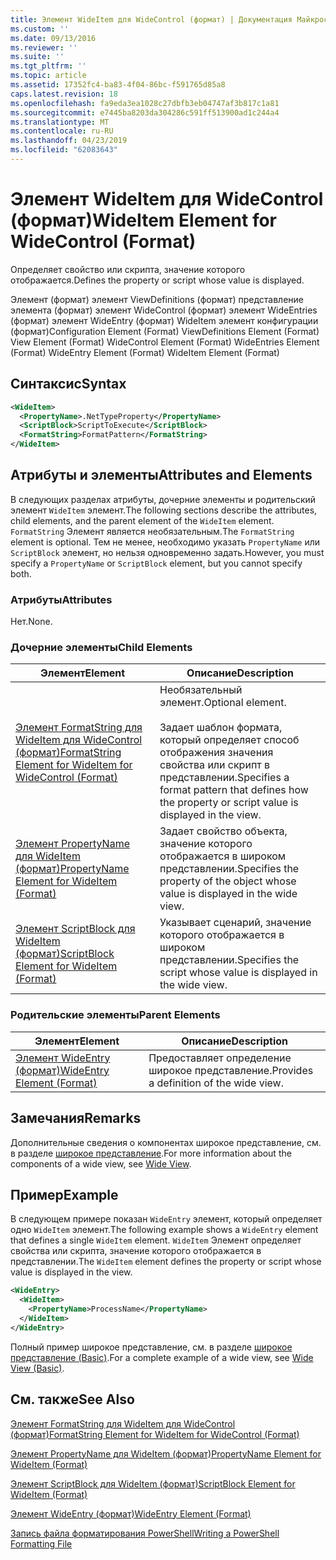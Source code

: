 ```yaml
---
title: Элемент WideItem для WideControl (формат) | Документация Майкрософт
ms.custom: ''
ms.date: 09/13/2016
ms.reviewer: ''
ms.suite: ''
ms.tgt_pltfrm: ''
ms.topic: article
ms.assetid: 17352fc4-ba83-4f04-86bc-f591765d85a8
caps.latest.revision: 18
ms.openlocfilehash: fa9eda3ea1028c27dbfb3eb04747af3b817c1a81
ms.sourcegitcommit: e7445ba8203da304286c591ff513900ad1c244a4
ms.translationtype: MT
ms.contentlocale: ru-RU
ms.lasthandoff: 04/23/2019
ms.locfileid: "62083643"
---
```

# <a name="wideitem-element-for-widecontrol-format"></a><span data-ttu-id="e483a-102">Элемент WideItem для WideControl (формат)</span><span class="sxs-lookup"><span data-stu-id="e483a-102">WideItem Element for WideControl (Format)</span></span>

<span data-ttu-id="e483a-103">Определяет свойство или скрипта, значение которого отображается.</span><span class="sxs-lookup"><span data-stu-id="e483a-103">Defines the property or script whose value is displayed.</span></span>

<span data-ttu-id="e483a-104">Элемент (формат) элемент ViewDefinitions (формат) представление элемента (формат) элемент WideControl (формат) элемент WideEntries (формат) элемент WideEntry (формат) WideItem элемент конфигурации (формат)</span><span class="sxs-lookup"><span data-stu-id="e483a-104">Configuration Element (Format) ViewDefinitions Element (Format) View Element (Format) WideControl Element (Format) WideEntries Element (Format) WideEntry Element (Format) WideItem Element (Format)</span></span>

## <a name="syntax"></a><span data-ttu-id="e483a-105">Синтаксис</span><span class="sxs-lookup"><span data-stu-id="e483a-105">Syntax</span></span>

```xml
<WideItem>
  <PropertyName>.NetTypeProperty</PropertyName>
  <ScriptBlock>ScriptToExecute</ScriptBlock>
  <FormatString>FormatPattern</FormatString>
</WideItem>
```

## <a name="attributes-and-elements"></a><span data-ttu-id="e483a-106">Атрибуты и элементы</span><span class="sxs-lookup"><span data-stu-id="e483a-106">Attributes and Elements</span></span>

<span data-ttu-id="e483a-107">В следующих разделах атрибуты, дочерние элементы и родительский элемент `WideItem` элемент.</span><span class="sxs-lookup"><span data-stu-id="e483a-107">The following sections describe the attributes, child elements, and the parent element of the `WideItem` element.</span></span> <span data-ttu-id="e483a-108">`FormatString` Элемент является необязательным.</span><span class="sxs-lookup"><span data-stu-id="e483a-108">The `FormatString` element is optional.</span></span> <span data-ttu-id="e483a-109">Тем не менее, необходимо указать `PropertyName` или `ScriptBlock` элемент, но нельзя одновременно задать.</span><span class="sxs-lookup"><span data-stu-id="e483a-109">However, you must specify a `PropertyName` or `ScriptBlock` element, but you cannot specify both.</span></span>

### <a name="attributes"></a><span data-ttu-id="e483a-110">Атрибуты</span><span class="sxs-lookup"><span data-stu-id="e483a-110">Attributes</span></span>

<span data-ttu-id="e483a-111">Нет.</span><span class="sxs-lookup"><span data-stu-id="e483a-111">None.</span></span>

### <a name="child-elements"></a><span data-ttu-id="e483a-112">Дочерние элементы</span><span class="sxs-lookup"><span data-stu-id="e483a-112">Child Elements</span></span>

|<span data-ttu-id="e483a-113">Элемент</span><span class="sxs-lookup"><span data-stu-id="e483a-113">Element</span></span>|<span data-ttu-id="e483a-114">Описание</span><span class="sxs-lookup"><span data-stu-id="e483a-114">Description</span></span>|
|-------------|-----------------|
|[<span data-ttu-id="e483a-115">Элемент FormatString для WideItem для WideControl (формат)</span><span class="sxs-lookup"><span data-stu-id="e483a-115">FormatString Element for WideItem for WideControl (Format)</span></span>](./formatstring-element-for-wideitem-for-widecontrol-format.md)|<span data-ttu-id="e483a-116">Необязательный элемент.</span><span class="sxs-lookup"><span data-stu-id="e483a-116">Optional element.</span></span><br /><br /> <span data-ttu-id="e483a-117">Задает шаблон формата, который определяет способ отображения значения свойства или скрипт в представлении.</span><span class="sxs-lookup"><span data-stu-id="e483a-117">Specifies a format pattern that defines how the property or script value is displayed in the view.</span></span>|
|[<span data-ttu-id="e483a-118">Элемент PropertyName для WideItem (формат)</span><span class="sxs-lookup"><span data-stu-id="e483a-118">PropertyName Element for WideItem (Format)</span></span>](./propertyname-element-for-wideitem-for-widecontrol-format.md)|<span data-ttu-id="e483a-119">Задает свойство объекта, значение которого отображается в широком представлении.</span><span class="sxs-lookup"><span data-stu-id="e483a-119">Specifies the property of the object whose value is displayed in the wide view.</span></span>|
|[<span data-ttu-id="e483a-120">Элемент ScriptBlock для WideItem (формат)</span><span class="sxs-lookup"><span data-stu-id="e483a-120">ScriptBlock Element for WideItem (Format)</span></span>](./scriptblock-element-for-wideitem-for-widecontrol-format.md)|<span data-ttu-id="e483a-121">Указывает сценарий, значение которого отображается в широком представлении.</span><span class="sxs-lookup"><span data-stu-id="e483a-121">Specifies the script whose value is displayed in the wide view.</span></span>|

### <a name="parent-elements"></a><span data-ttu-id="e483a-122">Родительские элементы</span><span class="sxs-lookup"><span data-stu-id="e483a-122">Parent Elements</span></span>

|<span data-ttu-id="e483a-123">Элемент</span><span class="sxs-lookup"><span data-stu-id="e483a-123">Element</span></span>|<span data-ttu-id="e483a-124">Описание</span><span class="sxs-lookup"><span data-stu-id="e483a-124">Description</span></span>|
|-------------|-----------------|
|[<span data-ttu-id="e483a-125">Элемент WideEntry (формат)</span><span class="sxs-lookup"><span data-stu-id="e483a-125">WideEntry Element (Format)</span></span>](./wideentry-element-for-widecontrol-format.md)|<span data-ttu-id="e483a-126">Предоставляет определение широкое представление.</span><span class="sxs-lookup"><span data-stu-id="e483a-126">Provides a definition of the wide view.</span></span>|

## <a name="remarks"></a><span data-ttu-id="e483a-127">Замечания</span><span class="sxs-lookup"><span data-stu-id="e483a-127">Remarks</span></span>

<span data-ttu-id="e483a-128">Дополнительные сведения о компонентах широкое представление, см. в разделе [широкое представление](./creating-a-wide-view.md).</span><span class="sxs-lookup"><span data-stu-id="e483a-128">For more information about the components of a wide view, see [Wide View](./creating-a-wide-view.md).</span></span>

## <a name="example"></a><span data-ttu-id="e483a-129">Пример</span><span class="sxs-lookup"><span data-stu-id="e483a-129">Example</span></span>

<span data-ttu-id="e483a-130">В следующем примере показан `WideEntry` элемент, который определяет одно `WideItem` элемент.</span><span class="sxs-lookup"><span data-stu-id="e483a-130">The following example shows a `WideEntry` element that defines a single `WideItem` element.</span></span> <span data-ttu-id="e483a-131">`WideItem` Элемент определяет свойства или скрипта, значение которого отображается в представлении.</span><span class="sxs-lookup"><span data-stu-id="e483a-131">The `WideItem` element defines the property or script whose value is displayed in the view.</span></span>

```xml
<WideEntry>
  <WideItem>
    <PropertyName>ProcessName</PropertyName>
  </WideItem>
</WideEntry>
```

<span data-ttu-id="e483a-132">Полный пример широкое представление, см. в разделе [широкое представление (Basic)](./wide-view-basic.md).</span><span class="sxs-lookup"><span data-stu-id="e483a-132">For a complete example of a wide view, see [Wide View (Basic)](./wide-view-basic.md).</span></span>

## <a name="see-also"></a><span data-ttu-id="e483a-133">См. также</span><span class="sxs-lookup"><span data-stu-id="e483a-133">See Also</span></span>

[<span data-ttu-id="e483a-134">Элемент FormatString для WideItem для WideControl (формат)</span><span class="sxs-lookup"><span data-stu-id="e483a-134">FormatString Element for WideItem for WideControl (Format)</span></span>](./formatstring-element-for-wideitem-for-widecontrol-format.md)

[<span data-ttu-id="e483a-135">Элемент PropertyName для WideItem (формат)</span><span class="sxs-lookup"><span data-stu-id="e483a-135">PropertyName Element for WideItem (Format)</span></span>](./propertyname-element-for-wideitem-for-widecontrol-format.md)

[<span data-ttu-id="e483a-136">Элемент ScriptBlock для WideItem (формат)</span><span class="sxs-lookup"><span data-stu-id="e483a-136">ScriptBlock Element for WideItem (Format)</span></span>](./scriptblock-element-for-wideitem-for-widecontrol-format.md)

[<span data-ttu-id="e483a-137">Элемент WideEntry (формат)</span><span class="sxs-lookup"><span data-stu-id="e483a-137">WideEntry Element (Format)</span></span>](./wideentry-element-for-widecontrol-format.md)

[<span data-ttu-id="e483a-138">Запись файла форматирования PowerShell</span><span class="sxs-lookup"><span data-stu-id="e483a-138">Writing a PowerShell Formatting File</span></span>](./writing-a-powershell-formatting-file.md)
